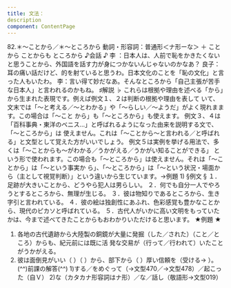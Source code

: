 ```yaml
---
title: 文法：
description
component: ContentPage
---
```



82.＊～ことから／＊～ところから
動詞・形容詞：普通形＜ナ形ーな＞ ＋ ことから
ことからも
ところから
♪会話 ♪
李 ：日本人は、人前で恥をかきたくないと思うことから、外国語を話す力が身につかないんじゃないのかなあ？ 良子：耳の痛い話だけど、的を射ていると思うわ。日本文化のことを「恥の文化」と言った人もいたわ。
李：言い得て妙だなあ。そんなところから「自己主張が苦手な日本人」と言われるのかもね。
♯解説 ♭
これらは根拠や理由を述べる「から」から生まれた表現です。例えば例文１、２は判断の根拠や理由を表して いて、文末では「～と考える／～とわかる」や「～らしい／～ようだ」がよく現れまます。この場合は「～こと から」も「～ところから」も使えます。
例文３、４は「百科事典・東洋のベニス…」と呼ばれるようになった由来を説明する文で、「～ところから」は 使えません。これは「～ことから～と言われる／と呼ばれる」と文型として覚えた方がいいでしょう。
例文５は実例を挙げる用法で、多くは「～ことからも～がわかる／うかがえる／うかがい知ることができる」 という形で使われます。この場合も「～ところから」は使えません。それは「～ことから」は「～という事実か ら」、「～ところから」は「～という状況・場面から（主として視覚判断）」という違いから生じています。→例題
1)
§例文 §
１．足跡が大きいことから、どうやら犯人は男らしい。
２．何でも自分一人でやろうとするところから、無理が生じる。
３．彼は物知りであるところから、生き字引と言われている。
４．彼の絵は独創性にあふれ、色彩感覚も豊かなことから、現代のピカソと呼ばれている。
５．古代人がいかに高い文明をもっていたかは、今まで述べてきたことからもおわかりいただけると思います。
★例題 ★
1) 各地の古代遺跡から大陸製の銅鏡が大量に発掘（した／された）（こと／ところ）からも、紀元前には既に活
発な交易が（行って／行われて）いたことがうかがえる。  
2) 彼は面倒見がいい（ ）（ ）から、部下から（ ）厚い信頼を（受ける→ ）。
(^^)前課の解答(^^)
1)する／をめぐって（→文型470／→文型478）／起こった（自Ｖ）
2)な（カタカナ形容詞はナ形）／な／話し（敬語形→文型019）
